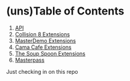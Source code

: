 # (uns)Table of Contents

1. <a href="https://platform.eunoia.asia/docs/">API</a>
2. <a href="https://platform.eunoia.asia/docs/collision8.jsp">Collision 8 Extensions</a>
3. <a href="https://platform.eunoia.asia/docs/masterdemo.jsp">MasterDemo Extensions</a>
4. <a href="https://platform.eunoia.asia/docs/cama-cafe.jsp">Cama Cafe Extensions</a>
5. <a href="https://platform.eunoia.asia/docs/the-soup-spoon.jsp">The Soup Spoon Extensions</a>
6. <a href="https://platform.eunoia.asia/docs/masterpass.jsp">Masterpass</a>

Just checking in on this repo
